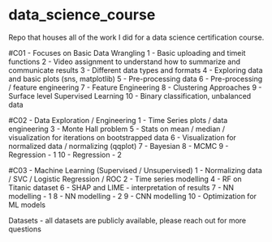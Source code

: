 # data_science_course
Repo that houses all of the work I did for a data science certification course. 

#C01 - Focuses on Basic Data Wrangling
1 - Basic uploading and timeit functions
2 - Video assignment to understand how to summarize and communicate results
3 - Different data types and formats
4 - Exploring data and basic plots (sns, matplotlib)
5 - Pre-processing data
6 - Pre-processing / feature engineering
7 - Feature Engineering
8 - Clustering Approaches
9 - Surface level Supervised Learning
10 - Binary classification, unbalanced data

#C02 - Data Exploration / Engineering
1 - Time Series plots / data engineering
3 - Monte Hall problem
5 - Stats on mean / median / visualization for iterations on bootstrapped data
6 - Visualization for normalized data / normalizing (qqplot)
7 - Bayesian
8 - MCMC
9 - Regression - 1
10 - Regression - 2

#C03 - Machine Learning (Supervised / Unsupervised)
1 - Normalizing data / SVC / Logistic Regression / ROC
2 - Time series modelling
4 - RF on Titanic dataset
6 - SHAP and LIME - interpretation of results
7 - NN modelling - 1
8 - NN modelling - 2
9 - CNN modelling
10 - Optimization for ML models

Datasets - all datasets are publicly available, please reach out for more questions
